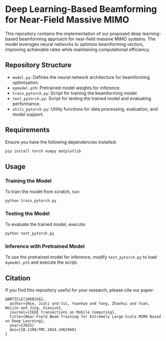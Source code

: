 # Deep Learning-Based Beamforming for Near-Field Massive MIMO

This repository contains the implementation of our proposed deep learning-based beamforming approach for near-field massive MIMO systems. The model leverages neural networks to optimize beamforming vectors, improving achievable rates while maintaining computational efficiency.

## Repository Structure

- `model.py`: Defines the neural network architecture for beamforming optimization.
- `mymodel.pth`: Pretrained model weights for inference.
- `train_pytorch.py`: Script for training the beamforming model.
- `test_pytorch.py`: Script for testing the trained model and evaluating performance.
- `utils_pytorch.py`: Utility functions for data processing, evaluation, and model support.

## Requirements

Ensure you have the following dependencies installed:

```bash
pip install torch numpy matplotlib
```

## Usage

### Training the Model
To train the model from scratch, run:

```bash
python train_pytorch.py
```

### Testing the Model
To evaluate the trained model, execute:

```bash
python test_pytorch.py
```

### Inference with Pretrained Model
To use the pretrained model for inference, modify `test_pytorch.py` to load `mymodel.pth` and execute the script.

## Citation
If you find this repository useful for your research, please cite our paper:

```
@ARTICLE{10682562,
  author={Nie, Jiali and Cui, Yuanhao and Yang, Zhaohui and Yuan, Weijie and Jing, Xiaojun},
  journal={IEEE Transactions on Mobile Computing}, 
  title={Near-Field Beam Training for Extremely Large-Scale MIMO Based on Deep Learning}, 
  year={2025}
  doi={10.1109/TMC.2024.3462960}
}
```



